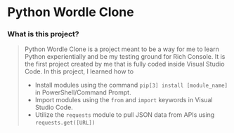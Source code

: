 # Python Wordle Clone

### What is this project?

> Python Wordle Clone is a project meant to be a way for me to learn Python experientially and be my testing ground for Rich Console.
> It is the first project created by me that is fully coded inside Visual Studio Code. In this project, I learned how to
> * Install modules using the command ```pip[3] install [module_name]``` in PowerShell/Command Prompt.
> * Import modules using the ```from``` and ```import``` keywords in Visual Studio Code.
> * Utilize the ```requests``` module to pull JSON data from APIs using ```requests.get([URL])```